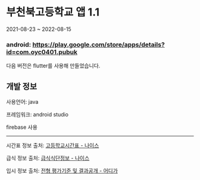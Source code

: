 부천북고등학교 앱 1.1
=============

2021-08-23 ~ 2022-08-15

### android: <https://play.google.com/store/apps/details?id=com.oyc0401.pubuk>

다음 버전은 flutter를 사용해 만들었습니다. 

개발 정보
-------------
사용언어: java

프레임워크: android studio

firebase 사용

----------------------------------
시간표 정보 출처: [고등학교시간표 - 나이스](https://open.neis.go.kr/portal/data/service/selectServicePage.do?page=1&rows=10&sortColumn=&sortDirection=&infId=OPEN17320190722180924242823&infSeq=1)

급식 정보 출처: [급식식단정보 - 나이스](https://open.neis.go.kr/portal/data/service/selectServicePage.do?page=1&rows=10&sortColumn=&sortDirection=&infId=OPEN18620200826103326268120&infSeq=1)

입시 정보 출처: [전형 평가기준 및 결과공개 - 어디가](https://www.adiga.kr/PageLinkAll.do?link=/kcue/ast/eip/eis/inf/stdptselctn/EipStdGenSlcIem.do&p_menu_id=PG-EIP-16101)
